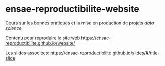 # ensae-reproductibilite-website

<!-- badges: start -->
<!-- badges: end -->

Cours sur les bonnes pratiques et la mise en production de projets _data science_

Contenu pour reproduire le site web 
https://ensae-reproductibilite.github.io/website/

Les slides associées: https://ensae-reproductibilite.github.io/slides/#/title-slide


